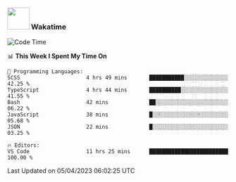 ### <img src="https://media.giphy.com/media/VgCDAzcKvsR6OM0uWg/giphy.gif" width="50"> Wakatime

  <!--START_SECTION:waka-->
![Code Time](http://img.shields.io/badge/Code%20Time-1%2C353%20hrs%2033%20mins-blue)

📊 **This Week I Spent My Time On** 

```text
💬 Programming Languages: 
SCSS                     4 hrs 49 mins       ███████████░░░░░░░░░░░░░░   42.25 % 
TypeScript               4 hrs 44 mins       ██████████░░░░░░░░░░░░░░░   41.55 % 
Bash                     42 mins             ██░░░░░░░░░░░░░░░░░░░░░░░   06.22 % 
JavaScript               38 mins             █░░░░░░░░░░░░░░░░░░░░░░░░   05.68 % 
JSON                     22 mins             █░░░░░░░░░░░░░░░░░░░░░░░░   03.25 % 

🔥 Editors: 
VS Code                  11 hrs 25 mins      █████████████████████████   100.00 % 
```


 Last Updated on 05/04/2023 06:02:25 UTC
<!--END_SECTION:waka-->
